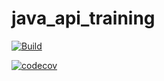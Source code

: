 # java_api_training

[![Build](https://github.com/Sazard/java_api_training/actions/workflows/build.yml/badge.svg)](https://github.com/Sazard/java_api_training/actions/workflows/build.yml)

[![codecov](https://codecov.io/gh/Sazard/java_api_training/branch/main/graph/badge.svg)](https://codecov.io/gh/Sazard/java_api_training)


